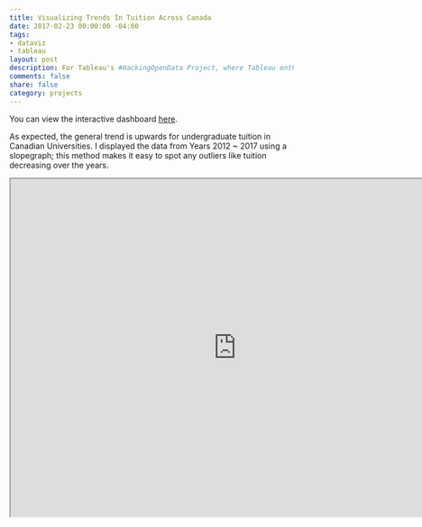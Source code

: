 ```yaml
---
title: Visualizing Trends In Tuition Across Canada
date: 2017-02-23 00:00:00 -04:00
tags:
- dataviz
- tableau
layout: post
description: For Tableau's #HackingOpenData Project, where Tableau enthusiasts were challenged to make good with data viz by "hacking" open data and collaboratively visualizing the stories within it.
comments: false
share: false
category: projects
---
```


You can view the interactive dashboard [here](https://public.tableau.com/profile/justin.sj.lee#!/vizhome/TuitionCostsRisingAcrossCanada/Main).

As expected, the general trend is upwards for undergraduate tuition in Canadian Universities. I displayed the data from Years 2012 ~ 2017 using a slopegraph; this method makes it easy to spot any outliers like tuition decreasing over the years.

<iframe src="https://public.tableau.com/views/TuitionCostsRisingAcrossCanada/Main?:embed=y&:display_count=yes" width="800" height="600"></iframe> 
